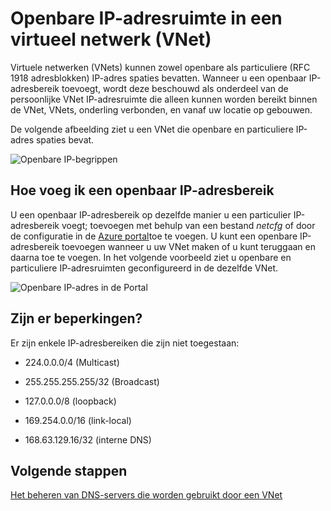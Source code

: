 <properties 
   pageTitle="Het gebruik van openbare IP-adressen in een virtueel netwerk"
   description="Informatie over het configureren van een virtueel netwerk voor het gebruik van openbare IP-adressen"
   services="virtual-network"
   documentationCenter="na"
   authors="jimdial"
   manager="carmonm"
   editor="tysonn" />
<tags 
   ms.service="virtual-network"
   ms.devlang="na"
   ms.topic="article"
   ms.tgt_pltfrm="na"
   ms.workload="infrastructure-services"
   ms.date="04/27/2016"
   ms.author="jdial" />

# <a name="public-ip-address-space-in-a-virtual-network-vnet"></a>Openbare IP-adresruimte in een virtueel netwerk (VNet)

Virtuele netwerken (VNets) kunnen zowel openbare als particuliere (RFC 1918 adresblokken) IP-adres spaties bevatten. Wanneer u een openbaar IP-adresbereik toevoegt, wordt deze beschouwd als onderdeel van de persoonlijke VNet IP-adresruimte die alleen kunnen worden bereikt binnen de VNet, VNets, onderling verbonden, en vanaf uw locatie op gebouwen.

De volgende afbeelding ziet u een VNet die openbare en particuliere IP-adres spaties bevat.

![Openbare IP-begrippen](./media/virtual-networks-public-ip-within-vnet/IC775683.jpg)

## <a name="how-do-i-add-a-public-ip-address-range"></a>Hoe voeg ik een openbaar IP-adresbereik

U een openbaar IP-adresbereik op dezelfde manier u een particulier IP-adresbereik voegt; toevoegen met behulp van een bestand *netcfg* of door de configuratie in de [Azure portal](http://portal.azure.com)toe te voegen. U kunt een openbare IP-adresbereik toevoegen wanneer u uw VNet maken of u kunt teruggaan en daarna toe te voegen. In het volgende voorbeeld ziet u openbare en particuliere IP-adresruimten geconfigureerd in de dezelfde VNet.

![Openbare IP-adres in de Portal](./media/virtual-networks-public-ip-within-vnet/IC775684.png)

## <a name="are-there-any-limitations"></a>Zijn er beperkingen?

Er zijn enkele IP-adresbereiken die zijn niet toegestaan:

- 224.0.0.0/4 (Multicast)

- 255.255.255.255/32 (Broadcast)

- 127.0.0.0/8 (loopback)

- 169.254.0.0/16 (link-local)

- 168.63.129.16/32 (interne DNS)

## <a name="next-steps"></a>Volgende stappen

[Het beheren van DNS-servers die worden gebruikt door een VNet](virtual-networks-manage-dns-in-vnet.md)